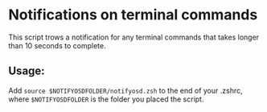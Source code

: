 # Notifications on terminal commands

This script trows a notification for any terminal commands that takes longer than 10 seconds to complete.

## Usage:

Add `source $NOTIFYOSDFOLDER/notifyosd.zsh` to the end of your .zshrc, where `$NOTIFYOSDFOLDER` is the folder you placed the script.
